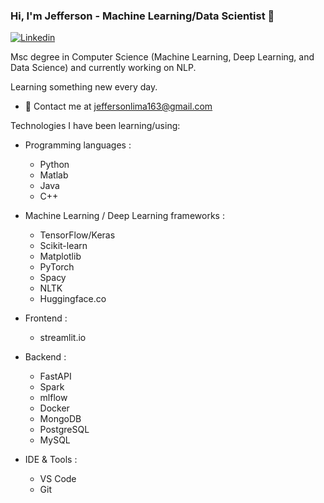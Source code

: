 ### Hi, I'm Jefferson - Machine Learning/Data Scientist 👋

[![Linkedin](https://img.shields.io/badge/-LinkedIn-blue?style=flat&logo=Linkedin&logoColor=white&link=https://www.linkedin.com/in/jeffersonlplima/)](https://www.linkedin.com/in/jeffersonlplima/)
 
 Msc degree in Computer Science (Machine Learning, Deep Learning, and Data Science) and currently working on NLP.

 Learning something new every day. 


- 📩 Contact me at [jeffersonlima163@gmail.com](mailto:jeffersonlima163@gmail.com)



Technologies I have been learning/using:

- Programming languages : <br />
   * Python
   * Matlab
   * Java
   * C++

- Machine Learning / Deep Learning frameworks : <br />
   * TensorFlow/Keras
   * Scikit-learn
   * Matplotlib
   * PyTorch
   * Spacy
   * NLTK
   * Huggingface.co
- Frontend : <br />
   * streamlit.io

- Backend : <br />
   * FastAPI
   * Spark
   * mlflow
   * Docker
   * MongoDB
   * PostgreSQL
   * MySQL

- IDE & Tools : <br />
   * VS Code
   * Git
